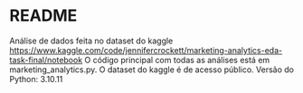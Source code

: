 # README
Análise de dados feita no dataset do kaggle https://www.kaggle.com/code/jennifercrockett/marketing-analytics-eda-task-final/notebook
O código principal com todas as análises está em marketing_analytics.py.
O dataset do kaggle é de acesso público.
Versão do Python: 3.10.11
